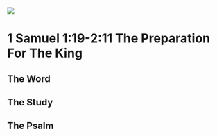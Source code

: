 <img class="intro-right" src="/images/art-david.jpg">

# 1 Samuel 1:19-2:11 The Preparation For The King

## The Word

## The Study

### 

## The Psalm

